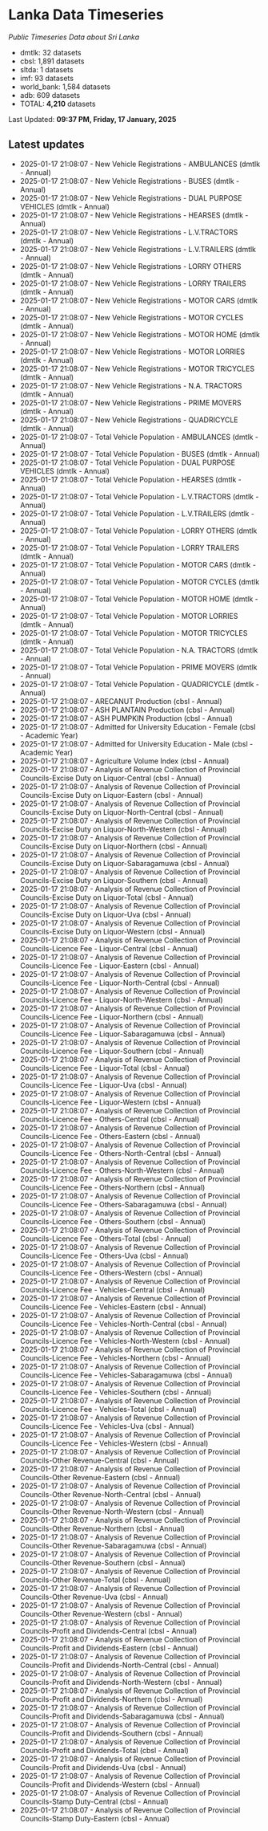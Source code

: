 # Lanka Data Timeseries
*Public Timeseries Data about Sri Lanka*

* dmtlk: 32 datasets
* cbsl: 1,891 datasets
* sltda: 1 datasets
* imf: 93 datasets
* world_bank: 1,584 datasets
* adb: 609 datasets
* TOTAL: **4,210** datasets

Last Updated: **09:37 PM, Friday, 17 January, 2025**

## Latest updates

* 2025-01-17 21:08:07 - New Vehicle Registrations - AMBULANCES (dmtlk - Annual)
* 2025-01-17 21:08:07 - New Vehicle Registrations - BUSES (dmtlk - Annual)
* 2025-01-17 21:08:07 - New Vehicle Registrations - DUAL PURPOSE VEHICLES (dmtlk - Annual)
* 2025-01-17 21:08:07 - New Vehicle Registrations - HEARSES (dmtlk - Annual)
* 2025-01-17 21:08:07 - New Vehicle Registrations - L.V.TRACTORS (dmtlk - Annual)
* 2025-01-17 21:08:07 - New Vehicle Registrations - L.V.TRAILERS (dmtlk - Annual)
* 2025-01-17 21:08:07 - New Vehicle Registrations - LORRY OTHERS (dmtlk - Annual)
* 2025-01-17 21:08:07 - New Vehicle Registrations - LORRY TRAILERS (dmtlk - Annual)
* 2025-01-17 21:08:07 - New Vehicle Registrations - MOTOR CARS (dmtlk - Annual)
* 2025-01-17 21:08:07 - New Vehicle Registrations - MOTOR CYCLES (dmtlk - Annual)
* 2025-01-17 21:08:07 - New Vehicle Registrations - MOTOR HOME (dmtlk - Annual)
* 2025-01-17 21:08:07 - New Vehicle Registrations - MOTOR LORRIES (dmtlk - Annual)
* 2025-01-17 21:08:07 - New Vehicle Registrations - MOTOR TRICYCLES (dmtlk - Annual)
* 2025-01-17 21:08:07 - New Vehicle Registrations - N.A. TRACTORS (dmtlk - Annual)
* 2025-01-17 21:08:07 - New Vehicle Registrations - PRIME MOVERS (dmtlk - Annual)
* 2025-01-17 21:08:07 - New Vehicle Registrations - QUADRICYCLE (dmtlk - Annual)
* 2025-01-17 21:08:07 - Total Vehicle Population - AMBULANCES (dmtlk - Annual)
* 2025-01-17 21:08:07 - Total Vehicle Population - BUSES (dmtlk - Annual)
* 2025-01-17 21:08:07 - Total Vehicle Population - DUAL PURPOSE VEHICLES (dmtlk - Annual)
* 2025-01-17 21:08:07 - Total Vehicle Population - HEARSES (dmtlk - Annual)
* 2025-01-17 21:08:07 - Total Vehicle Population - L.V.TRACTORS (dmtlk - Annual)
* 2025-01-17 21:08:07 - Total Vehicle Population - L.V.TRAILERS (dmtlk - Annual)
* 2025-01-17 21:08:07 - Total Vehicle Population - LORRY OTHERS (dmtlk - Annual)
* 2025-01-17 21:08:07 - Total Vehicle Population - LORRY TRAILERS (dmtlk - Annual)
* 2025-01-17 21:08:07 - Total Vehicle Population - MOTOR CARS (dmtlk - Annual)
* 2025-01-17 21:08:07 - Total Vehicle Population - MOTOR CYCLES (dmtlk - Annual)
* 2025-01-17 21:08:07 - Total Vehicle Population - MOTOR HOME (dmtlk - Annual)
* 2025-01-17 21:08:07 - Total Vehicle Population - MOTOR LORRIES (dmtlk - Annual)
* 2025-01-17 21:08:07 - Total Vehicle Population - MOTOR TRICYCLES (dmtlk - Annual)
* 2025-01-17 21:08:07 - Total Vehicle Population - N.A. TRACTORS (dmtlk - Annual)
* 2025-01-17 21:08:07 - Total Vehicle Population - PRIME MOVERS (dmtlk - Annual)
* 2025-01-17 21:08:07 - Total Vehicle Population - QUADRICYCLE (dmtlk - Annual)
* 2025-01-17 21:08:07 - ARECANUT Production (cbsl - Annual)
* 2025-01-17 21:08:07 - ASH PLANTAIN Production (cbsl - Annual)
* 2025-01-17 21:08:07 - ASH PUMPKIN Production (cbsl - Annual)
* 2025-01-17 21:08:07 - Admitted for University Education - Female (cbsl - Academic Year)
* 2025-01-17 21:08:07 - Admitted for University Education - Male (cbsl - Academic Year)
* 2025-01-17 21:08:07 - Agriculture Volume Index (cbsl - Annual)
* 2025-01-17 21:08:07 - Analysis of Revenue Collection of Provincial Councils-Excise Duty on Liquor-Central (cbsl - Annual)
* 2025-01-17 21:08:07 - Analysis of Revenue Collection of Provincial Councils-Excise Duty on Liquor-Eastern (cbsl - Annual)
* 2025-01-17 21:08:07 - Analysis of Revenue Collection of Provincial Councils-Excise Duty on Liquor-North-Central (cbsl - Annual)
* 2025-01-17 21:08:07 - Analysis of Revenue Collection of Provincial Councils-Excise Duty on Liquor-North-Western (cbsl - Annual)
* 2025-01-17 21:08:07 - Analysis of Revenue Collection of Provincial Councils-Excise Duty on Liquor-Northern (cbsl - Annual)
* 2025-01-17 21:08:07 - Analysis of Revenue Collection of Provincial Councils-Excise Duty on Liquor-Sabaragamuwa (cbsl - Annual)
* 2025-01-17 21:08:07 - Analysis of Revenue Collection of Provincial Councils-Excise Duty on Liquor-Southern (cbsl - Annual)
* 2025-01-17 21:08:07 - Analysis of Revenue Collection of Provincial Councils-Excise Duty on Liquor-Total (cbsl - Annual)
* 2025-01-17 21:08:07 - Analysis of Revenue Collection of Provincial Councils-Excise Duty on Liquor-Uva (cbsl - Annual)
* 2025-01-17 21:08:07 - Analysis of Revenue Collection of Provincial Councils-Excise Duty on Liquor-Western (cbsl - Annual)
* 2025-01-17 21:08:07 - Analysis of Revenue Collection of Provincial Councils-Licence Fee - Liquor-Central (cbsl - Annual)
* 2025-01-17 21:08:07 - Analysis of Revenue Collection of Provincial Councils-Licence Fee - Liquor-Eastern (cbsl - Annual)
* 2025-01-17 21:08:07 - Analysis of Revenue Collection of Provincial Councils-Licence Fee - Liquor-North-Central (cbsl - Annual)
* 2025-01-17 21:08:07 - Analysis of Revenue Collection of Provincial Councils-Licence Fee - Liquor-North-Western (cbsl - Annual)
* 2025-01-17 21:08:07 - Analysis of Revenue Collection of Provincial Councils-Licence Fee - Liquor-Northern (cbsl - Annual)
* 2025-01-17 21:08:07 - Analysis of Revenue Collection of Provincial Councils-Licence Fee - Liquor-Sabaragamuwa (cbsl - Annual)
* 2025-01-17 21:08:07 - Analysis of Revenue Collection of Provincial Councils-Licence Fee - Liquor-Southern (cbsl - Annual)
* 2025-01-17 21:08:07 - Analysis of Revenue Collection of Provincial Councils-Licence Fee - Liquor-Total (cbsl - Annual)
* 2025-01-17 21:08:07 - Analysis of Revenue Collection of Provincial Councils-Licence Fee - Liquor-Uva (cbsl - Annual)
* 2025-01-17 21:08:07 - Analysis of Revenue Collection of Provincial Councils-Licence Fee - Liquor-Western (cbsl - Annual)
* 2025-01-17 21:08:07 - Analysis of Revenue Collection of Provincial Councils-Licence Fee - Others-Central (cbsl - Annual)
* 2025-01-17 21:08:07 - Analysis of Revenue Collection of Provincial Councils-Licence Fee - Others-Eastern (cbsl - Annual)
* 2025-01-17 21:08:07 - Analysis of Revenue Collection of Provincial Councils-Licence Fee - Others-North-Central (cbsl - Annual)
* 2025-01-17 21:08:07 - Analysis of Revenue Collection of Provincial Councils-Licence Fee - Others-North-Western (cbsl - Annual)
* 2025-01-17 21:08:07 - Analysis of Revenue Collection of Provincial Councils-Licence Fee - Others-Northern (cbsl - Annual)
* 2025-01-17 21:08:07 - Analysis of Revenue Collection of Provincial Councils-Licence Fee - Others-Sabaragamuwa (cbsl - Annual)
* 2025-01-17 21:08:07 - Analysis of Revenue Collection of Provincial Councils-Licence Fee - Others-Southern (cbsl - Annual)
* 2025-01-17 21:08:07 - Analysis of Revenue Collection of Provincial Councils-Licence Fee - Others-Total (cbsl - Annual)
* 2025-01-17 21:08:07 - Analysis of Revenue Collection of Provincial Councils-Licence Fee - Others-Uva (cbsl - Annual)
* 2025-01-17 21:08:07 - Analysis of Revenue Collection of Provincial Councils-Licence Fee - Others-Western (cbsl - Annual)
* 2025-01-17 21:08:07 - Analysis of Revenue Collection of Provincial Councils-Licence Fee - Vehicles-Central (cbsl - Annual)
* 2025-01-17 21:08:07 - Analysis of Revenue Collection of Provincial Councils-Licence Fee - Vehicles-Eastern (cbsl - Annual)
* 2025-01-17 21:08:07 - Analysis of Revenue Collection of Provincial Councils-Licence Fee - Vehicles-North-Central (cbsl - Annual)
* 2025-01-17 21:08:07 - Analysis of Revenue Collection of Provincial Councils-Licence Fee - Vehicles-North-Western (cbsl - Annual)
* 2025-01-17 21:08:07 - Analysis of Revenue Collection of Provincial Councils-Licence Fee - Vehicles-Northern (cbsl - Annual)
* 2025-01-17 21:08:07 - Analysis of Revenue Collection of Provincial Councils-Licence Fee - Vehicles-Sabaragamuwa (cbsl - Annual)
* 2025-01-17 21:08:07 - Analysis of Revenue Collection of Provincial Councils-Licence Fee - Vehicles-Southern (cbsl - Annual)
* 2025-01-17 21:08:07 - Analysis of Revenue Collection of Provincial Councils-Licence Fee - Vehicles-Total (cbsl - Annual)
* 2025-01-17 21:08:07 - Analysis of Revenue Collection of Provincial Councils-Licence Fee - Vehicles-Uva (cbsl - Annual)
* 2025-01-17 21:08:07 - Analysis of Revenue Collection of Provincial Councils-Licence Fee - Vehicles-Western (cbsl - Annual)
* 2025-01-17 21:08:07 - Analysis of Revenue Collection of Provincial Councils-Other Revenue-Central (cbsl - Annual)
* 2025-01-17 21:08:07 - Analysis of Revenue Collection of Provincial Councils-Other Revenue-Eastern (cbsl - Annual)
* 2025-01-17 21:08:07 - Analysis of Revenue Collection of Provincial Councils-Other Revenue-North-Central (cbsl - Annual)
* 2025-01-17 21:08:07 - Analysis of Revenue Collection of Provincial Councils-Other Revenue-North-Western (cbsl - Annual)
* 2025-01-17 21:08:07 - Analysis of Revenue Collection of Provincial Councils-Other Revenue-Northern (cbsl - Annual)
* 2025-01-17 21:08:07 - Analysis of Revenue Collection of Provincial Councils-Other Revenue-Sabaragamuwa (cbsl - Annual)
* 2025-01-17 21:08:07 - Analysis of Revenue Collection of Provincial Councils-Other Revenue-Southern (cbsl - Annual)
* 2025-01-17 21:08:07 - Analysis of Revenue Collection of Provincial Councils-Other Revenue-Total (cbsl - Annual)
* 2025-01-17 21:08:07 - Analysis of Revenue Collection of Provincial Councils-Other Revenue-Uva (cbsl - Annual)
* 2025-01-17 21:08:07 - Analysis of Revenue Collection of Provincial Councils-Other Revenue-Western (cbsl - Annual)
* 2025-01-17 21:08:07 - Analysis of Revenue Collection of Provincial Councils-Profit and Dividends-Central (cbsl - Annual)
* 2025-01-17 21:08:07 - Analysis of Revenue Collection of Provincial Councils-Profit and Dividends-Eastern (cbsl - Annual)
* 2025-01-17 21:08:07 - Analysis of Revenue Collection of Provincial Councils-Profit and Dividends-North-Central (cbsl - Annual)
* 2025-01-17 21:08:07 - Analysis of Revenue Collection of Provincial Councils-Profit and Dividends-North-Western (cbsl - Annual)
* 2025-01-17 21:08:07 - Analysis of Revenue Collection of Provincial Councils-Profit and Dividends-Northern (cbsl - Annual)
* 2025-01-17 21:08:07 - Analysis of Revenue Collection of Provincial Councils-Profit and Dividends-Sabaragamuwa (cbsl - Annual)
* 2025-01-17 21:08:07 - Analysis of Revenue Collection of Provincial Councils-Profit and Dividends-Southern (cbsl - Annual)
* 2025-01-17 21:08:07 - Analysis of Revenue Collection of Provincial Councils-Profit and Dividends-Total (cbsl - Annual)
* 2025-01-17 21:08:07 - Analysis of Revenue Collection of Provincial Councils-Profit and Dividends-Uva (cbsl - Annual)
* 2025-01-17 21:08:07 - Analysis of Revenue Collection of Provincial Councils-Profit and Dividends-Western (cbsl - Annual)
* 2025-01-17 21:08:07 - Analysis of Revenue Collection of Provincial Councils-Stamp Duty-Central (cbsl - Annual)
* 2025-01-17 21:08:07 - Analysis of Revenue Collection of Provincial Councils-Stamp Duty-Eastern (cbsl - Annual)